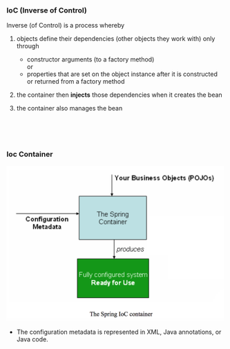 ### IoC (Inverse of Control)
Inverse (of Control) is a process whereby 
1. objects define their dependencies (other objects they work with) only through
    - constructor arguments (to a factory method)
    <br/>or
    - properties that are set on the object instance after it is constructed or returned from a factory method
2. the container then **injects** those dependencies when it creates the bean

3. the container also manages the bean

<br/><br/><br/>

### Ioc Container

<img src="./ioc-container.png" width="520" />

- The configuration metadata is represented in XML, Java annotations, or Java code.
